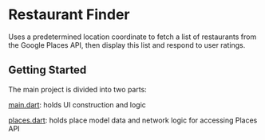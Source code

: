 # Restaurant Finder

Uses a predetermined location coordinate to fetch a list of restaurants from the Google Places API, then display this list and respond to user ratings.

## Getting Started

The main project is divided into two parts:

[main.dart](https://github.com/scottblechman/flutter-demo/blob/master/lib/main.dart): holds UI construction and logic

[places.dart](https://github.com/scottblechman/flutter-demo/blob/master/lib/places.dart): holds place model data and network logic for accessing Places API
